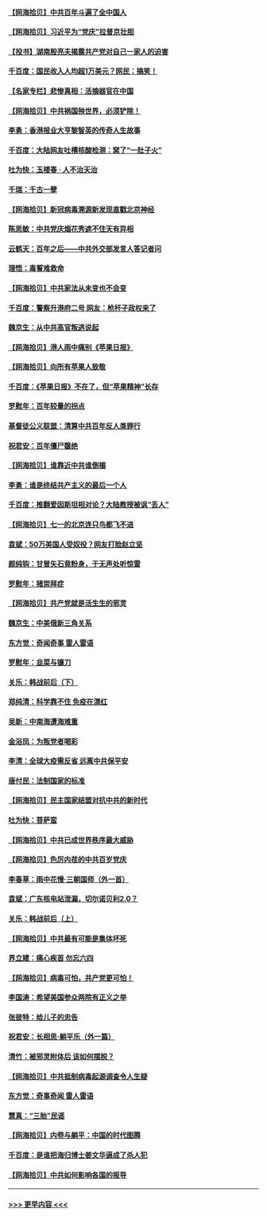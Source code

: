 #### [【网海拾贝】中共百年斗遍了全中国人](../pages/nsc993/n13060020.md?t=07031352) 
#### [【网海拾贝】习近平为“党庆”拉普京壮胆](../pages/nsc993/n13057781.md?t=07031352) 
#### [【投书】湖南殷亮夫揭露共产党对自己一家人的迫害](../pages/nsc993/n13057744.md?t=07031352) 
#### [千百度：国民收入人均超1万美元？网民：搞笑！](../pages/nsc993/n13057692.md?t=07031352) 
#### [【名家专栏】悲惨真相：活摘器官在中国](../pages/nsc993/n13056611.md?t=07031352) 
#### [【网海拾贝】中共祸国殃世界，必须铲除！](../pages/nsc993/n13056011.md?t=07031352) 
#### [李勇：香港报业大亨黎智英的传奇人生故事](../pages/nsc993/n13055258.md?t=07031352) 
#### [千百度：大陆网友吐槽核酸检测：窝了“一肚子火”](../pages/nsc993/n13055194.md?t=07031352) 
#### [吐为快：玉楼春 · 人不治天治](../pages/nsc993/n13054028.md?t=07031352) 
#### [千瑞：千古一孽](../pages/nsc993/n13054016.md?t=07031352) 
#### [【网海拾贝】新冠病毒溯源新发现直戳北京神经](../pages/nsc993/n13052425.md?t=07031352) 
#### [陈思敏：中共党庆烟花秀遮不住天有异相](../pages/nsc993/n13052020.md?t=07031352) 
#### [云鹤天：百年之后——中共外交部发言人答记者问](../pages/nsc993/n13051604.md?t=07031352) 
#### [理悟：毒誓难救命](../pages/nsc993/n13051601.md?t=07031352) 
#### [【网海拾贝】中共家法从未变也不会变](../pages/nsc993/n13050366.md?t=07031352) 
#### [千百度：警察升港府二号 网友：枪杆子政权来了](../pages/nsc993/n13050261.md?t=07031352) 
#### [魏京生：从中共高官叛逃说起](../pages/nsc993/n13048997.md?t=07031352) 
#### [【网海拾贝】港人雨中痛别《苹果日报》](../pages/nsc993/n13048941.md?t=07031352) 
#### [【网海拾贝】向所有苹果人致敬](../pages/nsc993/n13046795.md?t=07031352) 
#### [千百度：《苹果日报》不在了，但“苹果精神”长存](../pages/nsc993/n13046703.md?t=07031352) 
#### [罗慰年：百年较量的拐点](../pages/nsc993/n13046542.md?t=07031352) 
#### [基督徒公义联盟：清算中共百年反人类罪行](../pages/nsc993/n13046499.md?t=07031352) 
#### [祝君安：百年僵尸罄绝](../pages/nsc993/n13045595.md?t=07031352) 
#### [【网海拾贝】谁靠近中共谁倒楣](../pages/nsc993/n13044667.md?t=07031352) 
#### [李勇：谁是终结共产主义的最后一个人](../pages/nsc993/n13044397.md?t=07031352) 
#### [千百度：推翻爱因斯坦相对论？大陆教授被讽“丢人”](../pages/nsc993/n13043908.md?t=07031352) 
#### [【网海拾贝】七一的北京连只鸟都飞不进](../pages/nsc993/n13041377.md?t=07031352) 
#### [袁斌：50万美国人受奴役？网友打脸赵立坚](../pages/nsc993/n13041330.md?t=07031352) 
#### [颜纯钩：甘冒矢石竟粉身，于无声处听惊雷](../pages/nsc993/n13041140.md?t=07031352) 
#### [罗慰年：猪崇拜症](../pages/nsc993/n13041071.md?t=07031352) 
#### [【网海拾贝】共产党就是活生生的邪灵](../pages/nsc993/n13036627.md?t=07031352) 
#### [魏京生：中美俄新三角关系](../pages/nsc993/n13035986.md?t=07031352) 
#### [东方觉：奇闻奇事 雷人雷语](../pages/nsc993/n13035878.md?t=07031352) 
#### [罗慰年：韭菜与镰刀](../pages/nsc993/n13034374.md?t=07031352) 
#### [关乐：韩战前后（下）](../pages/nsc993/n13034113.md?t=07031352) 
#### [郑纯清：科学靠不住 免疫在漂红](../pages/nsc993/n13034093.md?t=07031352) 
#### [吴新：中南海遭海难重](../pages/nsc993/n13034084.md?t=07031352) 
#### [金浴凤：为叛党者喝彩](../pages/nsc993/n13034058.md?t=07031352) 
#### [李清：全球大疫需反省 远离中共保平安](../pages/nsc993/n13033784.md?t=07031352) 
#### [唐付民：法制国家的标准](../pages/nsc993/n13032944.md?t=07031352) 
#### [【网海拾贝】民主国家结盟对抗中共的新时代](../pages/nsc993/n13031717.md?t=07031352) 
#### [吐为快：菩萨蛮](../pages/nsc993/n13030033.md?t=07031352) 
#### [【网海拾贝】中共已成世界秩序最大威胁](../pages/nsc993/n13028138.md?t=07031352) 
#### [【网海拾贝】色厉内荏的中共百岁党庆](../pages/nsc993/n13025582.md?t=07031352) 
#### [李春草：雨中花慢‧三朝国师（外一首）](../pages/nsc993/n13025567.md?t=07031352) 
#### [袁斌：广东核电站泄漏，切尔诺贝利2.0？](../pages/nsc993/n13025475.md?t=07031352) 
#### [关乐：韩战前后（上）](../pages/nsc993/n13025387.md?t=07031352) 
#### [【网海拾贝】中共最有可能是集体坏死](../pages/nsc993/n13023101.md?t=07031352) 
#### [界立建：痛心疾首 勿忘六四](../pages/nsc993/n13022339.md?t=07031352) 
#### [【网海拾贝】病毒可怕，共产党更可怕！](../pages/nsc993/n13020728.md?t=07031352) 
#### [李国涛：希望美国参众两院有正义之举](../pages/nsc993/n13020674.md?t=07031352) 
#### [张彼特：给儿子的忠告](../pages/nsc993/n13018934.md?t=07031352) 
#### [祝君安：长相思‧躺平乐（外一篇）](../pages/nsc993/n13018923.md?t=07031352) 
#### [清竹：被邪灵附体后 该如何摆脱？](../pages/nsc993/n13018877.md?t=07031352) 
#### [【网海拾贝】中共抵制病毒起源调查令人生疑](../pages/nsc993/n13017785.md?t=07031352) 
#### [东方觉：奇事奇闻 雷人雷语](../pages/nsc993/n13017577.md?t=07031352) 
#### [慧真：“三胎”民谣](../pages/nsc993/n13017394.md?t=07031352) 
#### [【网海拾贝】内卷与躺平：中国的时代图腾](../pages/nsc993/n13016128.md?t=07031352) 
#### [千百度：是谁把海归博士姜文华逼成了杀人犯](../pages/nsc993/n13015218.md?t=07031352) 
#### [【网海拾贝】中共如何影响各国的报导](../pages/nsc993/n13012599.md?t=07031352) 

----
#### [ >>> 更早内容 <<< ](../indexes/nsc993-earlier.md)
